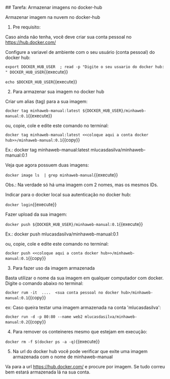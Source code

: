 ## Tarefa: Armazenar imagens no docker-hub

Armazenar imagem na nuvem no docker-hub

1) Pre requisito:

Caso ainda não tenha, você deve criar sua conta pessoal no https://hub.docker.com/

Configure a variavel de ambiente com o seu usuário (conta pessoal) do docker hub:

`export DOCKER_HUB_USER  ; read -p "Digite o seu usuario do docker hub: " DOCKER_HUB_USER`{{execute}}

`echo $DOCKER_HUB_USER`{{execute}}


2) Para armazenar sua imagem no docker hub

Criar um alias (tag) para a sua imagem:

`docker tag minhaweb-manual:latest ${DOCKER_HUB_USER}/minhaweb-manual:0.1`{{execute}}

ou, copie, cole e edite este comando no terminal:

`docker tag minhaweb-manual:latest <<coloque aqui a conta docker hub>>/minhaweb-manual:0.1`{{copy}}


Ex.: docker tag minhaweb-manual:latest mlucasdasilva/minhaweb-manual:0.1

Veja que agora possuem duas imagens:

`docker image ls  | grep minhaweb-manual`{{execute}}

Obs.: Na verdade só há uma imagem com 2 nomes, mas os mesmos IDs.

Indicar para o docker local sua autenticação no docker hub:

`docker login`{{execute}}

Fazer upload da sua imagem:

`docker push ${DOCKER_HUB_USER}/minhaweb-manual:0.1`{{execute}}

Ex.: docker push mlucasdasilva/minhaweb-manual:0.1

ou, copie, cole e edite este comando no terminal:

`docker push <<coloque aqui a conta docker hub>>/minhaweb-manual:0.1`{{copy}}


3) Para fazer uso da imagem armazenada

Basta utilizar o nome da sua imagem em qualquer computador com docker. Digite o comando abaixo no terminal:

`docker rum -it  ....  <sua conta pessoal no docker hub>/minhaweb-manual:0.1`{{copy}}

ex: Caso queira testar uma imagem armazenada na conta 'mlucasdasilva':

`docker run -d -p 80:80 --name web2 mlucasdasilva/minhaweb-manual:0.2`{{copy}}

4) Para remover os conteineres mesmo que estejam em execução:

`docker rm -f $(docker ps -a -q)`{{execute}}

5) Na url do docker hub você pode verificar que exite uma imagem armazenada com o nome de minhaweb-manual

Va para a url https://hub.docker.com/ e procure por imagem. Se tudo correu bem estará armazenada lá na sua conta.

